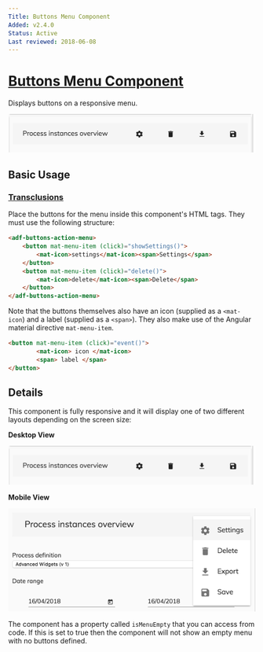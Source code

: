 ```yaml
---
Title: Buttons Menu Component
Added: v2.4.0
Status: Active
Last reviewed: 2018-06-08
---
```


# [Buttons Menu Component](lib/core/src/lib/buttons-menu/buttons-menu.component.ts "Defined in buttons-menu.component.ts")

Displays buttons on a responsive menu. 

![adf-buttons-menu-desktop](../../docassets/images/adf-buttons-menu-desktop.png)

## Basic Usage

### [Transclusions](../../user-guide/transclusion.md)

Place the buttons for the menu inside this component's HTML tags.
They must use the following structure:

```html
<adf-buttons-action-menu>
    <button mat-menu-item (click)="showSettings()">
        <mat-icon>settings</mat-icon><span>Settings</span>
    </button>
    <button mat-menu-item (click)="delete()">
        <mat-icon>delete</mat-icon><span>Delete</span>
    </button>
</adf-buttons-action-menu>  
```

Note that the buttons themselves also have an icon (supplied as a `<mat-icon`)
and a label (supplied as a `<span>`).
They also make use of the Angular material directive `mat-menu-item`.

```html
<button mat-menu-item (click)="event()">
        <mat-icon> icon </mat-icon>
        <span> label </span>
</button>
```

## Details

This component is fully responsive and it will display one of two different layouts
depending on the screen size:

**Desktop View**

![adf-buttons-menu-desktop](../../docassets/images/adf-buttons-menu-desktop.png)

**Mobile View**

![adf-buttons-menu-mobile](../../docassets/images/adf-buttons-menu-mobile.png)

The component has a property called `isMenuEmpty` that you can access from code. If this is
set to true then the component will not show an empty menu with no buttons defined.
